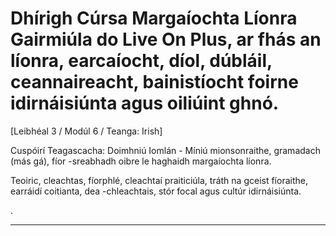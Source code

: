 # Dhírigh Cúrsa Margaíochta Líonra Gairmiúla do Live On Plus, ar fhás an líonra, earcaíocht, díol, dúbláil, ceannaireacht, bainistíocht foirne idirnáisiúnta agus oiliúint ghnó.


[Leibhéal 3 / Modúl 6 / Teanga: Irish]

Cuspóirí Teagascacha: Doimhniú Iomlán - Míniú mionsonraithe, gramadach (más gá), fíor -sreabhadh oibre le haghaidh margaíochta líonra.

Teoiric, cleachtas, fíorphlé, cleachtaí praiticiúla, tráth na gceist fíoraithe, earráidí coitianta, dea -chleachtais, stór focal agus cultúr idirnáisiúnta.


.

---